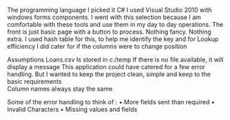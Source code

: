 The programming language I picked it C# 
I used Visual Studio 2010 with windows forms components. I went with this selection because I am comfortable with these tools and use them in my day to day operations.
The front is just  basic page with a button to process. Nothing fancy. Nothing extra. 
I used hash table for this, to help me identify the key and for Lookup efficiency
I did cater for if the columns were to change position

Assumptions 
Loans.csv Is stored in c:/temp
If there is no file available, it will  display a message 
This application could have catered for a few error handling. But I wanted to keep the project clean, simple and keep to the basic requirements  
Column names always stay the same

Some of the error handling to think of :
•	More fields sent than required
•	Invalid Characters
•	Missing values and fields 
